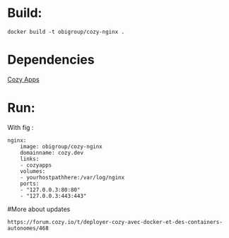 # Build:
```
docker build -t obigroup/cozy-nginx .
```
# Dependencies
[Cozy Apps](https://registry.hub.docker.com/u/obigroup/cozy-apps/)

# Run:
With fig :
```
nginx:
    image: obigroup/cozy-nginx
    domainname: cozy.dev
    links:
    - cozyapps
    volumes:
    - yourhostpathhere:/var/log/nginx
    ports:
    - "127.0.0.3:80:80"
    - "127.0.0.3:443:443"
```

#More about updates
```
https://forum.cozy.io/t/deployer-cozy-avec-docker-et-des-containers-autonomes/468
```